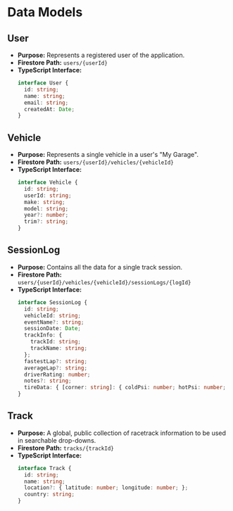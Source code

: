 # Data Models

## User

  * **Purpose:** Represents a registered user of the application.
  * **Firestore Path:** `users/{userId}`
  * **TypeScript Interface:**
    ```typescript
    interface User {
      id: string;
      name: string;
      email: string;
      createdAt: Date;
    }
    ```

## Vehicle

  * **Purpose:** Represents a single vehicle in a user's "My Garage".
  * **Firestore Path:** `users/{userId}/vehicles/{vehicleId}`
  * **TypeScript Interface:**
    ```typescript
    interface Vehicle {
      id: string;
      userId: string;
      make: string;
      model: string;
      year?: number;
      trim?: string;
    }
    ```

## SessionLog

  * **Purpose:** Contains all the data for a single track session.
  * **Firestore Path:** `users/{userId}/vehicles/{vehicleId}/sessionLogs/{logId}`
  * **TypeScript Interface:**
    ```typescript
    interface SessionLog {
      id: string;
      vehicleId: string;
      eventName?: string;
      sessionDate: Date;
      trackInfo: {
        trackId: string;
        trackName: string;
      };
      fastestLap?: string;
      averageLap?: string;
      driverRating: number;
      notes?: string;
      tireData: { [corner: string]: { coldPsi: number; hotPsi: number; } };
    }
    ```

## Track

  * **Purpose:** A global, public collection of racetrack information to be used in searchable drop-downs.
  * **Firestore Path:** `tracks/{trackId}`
  * **TypeScript Interface:**
    ```typescript
    interface Track {
      id: string;
      name: string;
      location?: { latitude: number; longitude: number; };
      country: string;
    }
    ```
